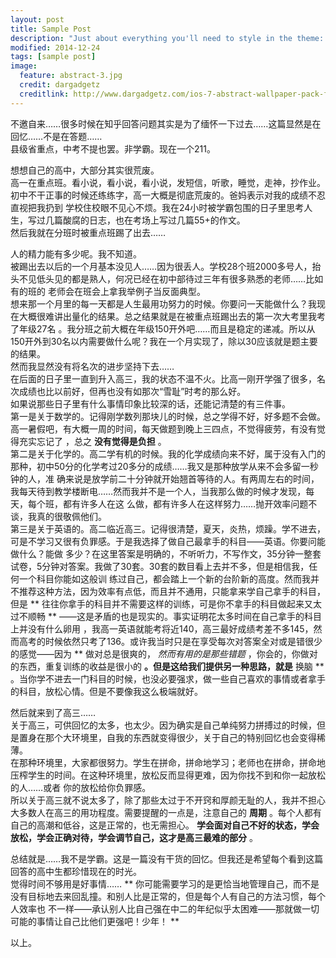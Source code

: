 ```yaml
---
layout: post
title: Sample Post
description: "Just about everything you'll need to style in the theme: headings, paragraphs, blockquotes, tables, code blocks, and more."
modified: 2014-12-24
tags: [sample post]
image:
  feature: abstract-3.jpg
  credit: dargadgetz
  creditlink: http://www.dargadgetz.com/ios-7-abstract-wallpaper-pack-for-iphone-5-and-ipod-touch-retina/
---
```

不邀自来……很多时候在知乎回答问题其实是为了缅怀一下过去……这篇显然是在回忆……不是在答题……  
县级省重点，中考不提也罢。非学霸。现在一个211。  
  
想想自己的高中，大部分其实很荒废。  
高一在重点班。看小说，看小说，看小说，发短信，听歌，睡觉，走神，抄作业。初中不干正事的时候还练练字，高一大概是彻底荒废的。爸妈表示对我的成绩不忍直视把我扔到
学校住校眼不见心不烦。我在24小时被学霸包围的日子里思考人生，写过几篇酸腐的日志，也在考场上写过几篇55+的作文。  
然后我就在分班时被重点班踢了出去……  
  
人的精力能有多少呢。我不知道。  
被踢出去以后的一个月基本没见人……因为很丢人。学校28个班2000多号人，抬头不见低头见的都是熟人，何况已经在初中部待过三年有很多熟悉的老师……比如有的班的
老师会在班会上拿我举例子当反面典型。  
想来那一个月里的每一天都是人生最用功努力的时候。你要问一天能做什么？我现在大概很难讲出量化的结果。总之结果就是在被重点班踢出去的第一次大考里我考了年级27名
。我分班之前大概在年级150开外吧……而且是稳定的递减。所以从150开外到30名以内需要做什么呢？我在一个月实现了，除以30应该就是题主要的结果。  
然而我显然没有将名次的进步坚持下去……  
在后面的日子里一直到升入高三，我的状态不温不火。比高一刚开学强了很多，名次成绩也比以前好，但再也没有如那次“雪耻”时考的那么好。  
如果说那些日子里有什么事情印象比较深的话，还能记清楚的有三件事。  
第一是关于数学的。记得刚学数列那块儿的时候，总之学得不好，好多题不会做。高一暑假吧，有大概一周的时间，每天做题到晚上三四点，不觉得疲劳，有没有觉得充实忘记了
，总之 **没有觉得是负担** 。  
第二是关于化学的。高二学有机的时候。我的化学成绩向来不好，属于没有入门的那种，初中50分的化学考过20多分的成绩……我又是那种放学从来不会多留一秒钟的人，准
确来说是放学前二十分钟就开始翘首等待的人。有两周左右的时间，我每天待到教学楼断电……然而我并不是一个人，当我那么做的时候才发现，每天，每个班，都有许多人在这
么做，都有许多人在这样努力……抛开效率问题不谈，我真的很敬佩他们。  
第三是关于英语的。高二临近高三。记得很清楚，夏天，炎热，烦躁。学不进去，可是不学习又很有负罪感。于是我选择了做自己最拿手的科目——英语。你要问能做什么？能做
多少？在这里答案是明确的，不听听力，不写作文，35分钟一整套试卷，5分钟对答案。我做了30套。30套的数目看上去并不多，但是相信我，任何一个科目你能如这般训
练过自己，都会踏上一个新的台阶新的高度。然而我并不推荐这种方法，因为效率有点低，而且并不通用，只能拿来学自己拿手的科目，但是 **
往往你拿手的科目并不需要这样的训练，可是你不拿手的科目做起来又太过不顺畅 ** ——这是矛盾的也是现实的。事实证明花太多时间在自己拿手的科目上并没有什么卵用
，我高一英语就能考将近140，高三最好成绩考差不多145，然而高考的时候依然只考了136。或许我当时只是在享受每次对答案全对或是错很少的感觉——因为 **
做对总是很爽的， _然而有用的是那些错题_ ，你会的，你做对的东西，重复训练的收益是很小的 **。但是这给我们提供另一种思路，就是** 换脑 **
。当你学不进去一门科目的时候，也没必要强求，做一些自己喜欢的事情或者拿手的科目，放松心情。但是不要像我这么极端就好。  
  
然后就来到了高三……  
关于高三，可供回忆的太多，也太少。因为确实是自己单纯努力拼搏过的时候，但是置身在那个大环境里，自我的东西就变得很少，关于自己的特别回忆也会变得稀薄。  
在那种环境里，大家都很努力。学生在拼命，拼命地学习；老师也在拼命，拼命地压榨学生的时间。在这种环境里，放松反而显得更难，因为你找不到和你一起放松的人……或者
你的放松给你负罪感。  
所以关于高三就不说太多了，除了那些太过于不开窍和厚颜无耻的人，我并不担心大多数人在高三的用功程度。需要提醒的一点是，注意自己的 **周期**
。每个人都有自己的高潮和低谷，这是正常的，也无需担心。 **学会面对自己不好的状态，学会放松，学会正确对待，学会调节自己，这才是高三最难的部分** 。  
  
总结就是……我不是学霸。这是一篇没有干货的回忆。但我还是希望每个看到这篇回答的高中生都珍惜现在的时光。  
觉得时间不够用是好事情…… ** 你可能需要学习的是更恰当地管理自己，而不是没有目标地去来回乱撞。和别人比是正常的，但是每个人有自己的方法习惯，每个人效率也
不一样——承认别人比自己强在中二的年纪似乎太困难——那就做一切可能的事情让自己比他们更强吧！少年！ **  
  
以上。